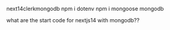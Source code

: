 
next14clerkmongodb
npm i dotenv
npm i mongoose mongodb

what are the start code for nextjs14 with mongodb??
